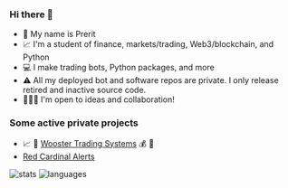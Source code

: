 ### Hi there 👋

<!--
**preritdas/preritdas** is a ✨ _special_ ✨ repository because its `README.md` (this file) appears on your GitHub profile.

Here are some ideas to get you started:

- 🔭 I’m currently working on ...
- 🌱 I’m currently learning ...
- 👯 I’m looking to collaborate on ...
- 🤔 I’m looking for help with ...
- 💬 Ask me about ...
- 📫 How to reach me: ...
- 😄 Pronouns: ...
- ⚡ Fun fact: ...
-->

- 🤝 My name is Prerit
- 📈 I'm a student of finance, markets/trading, Web3/blockchain, and Python
- 💻 I make trading bots, Python packages, and more
- :warning: All my deployed bot and software repos are private. I only release retired and inactive source code. 
- 🧑‍🤝‍🧑 I'm open to ideas and collaboration!

### Some active private projects

- :chart_with_upwards_trend: :robot: [Wooster Trading Systems](https://wooster.preritdas.com) :moneybag: :money_with_wings:
- [Red Cardinal Alerts](https://redcardinalalerts.com)

![stats](https://github-readme-stats.vercel.app/api?username=preritdas&count_private=True&show_icons=True&theme=tokyonight)
![languages](https://github-readme-stats.vercel.app/api/top-langs/?username=preritdas&hide=html)
